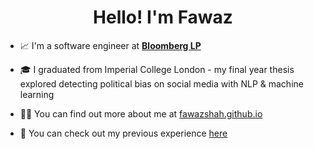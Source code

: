 <h1 align="center">Hello! I'm Fawaz</h1>

- 📈 I'm a software engineer at **[Bloomberg LP](https://www.techatbloomberg.com/)**

- 🎓 I graduated from Imperial College London - my final year thesis explored detecting political bias on social media with NLP & machine learning

- 🧑‍💻 You can find out more about me at [fawazshah.github.io](https://fawazshah.github.io/)

- 📄 You can check out my previous experience [here](https://fawazshah.github.io/CV.pdf)
